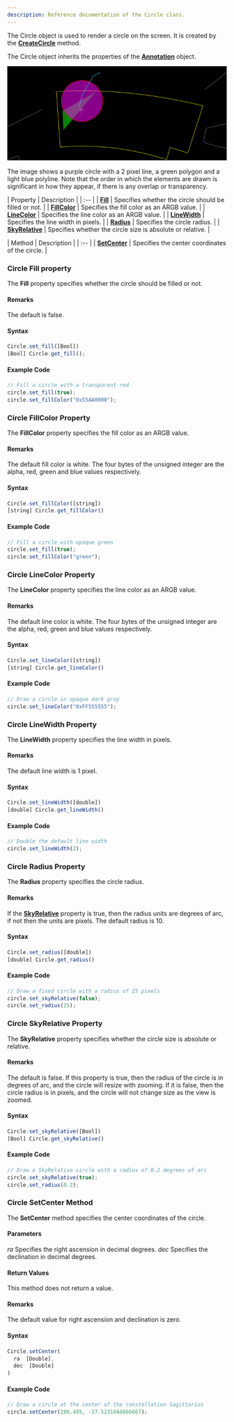 ```yaml
---
description: Reference documentation of the Circle class.
---
```


The Circle object is used to render a circle on the screen. It is created by
the [**CreateCircle**](#wwtcontrol-createcircle-method) method.

The Circle object inherits the properties of the
[**Annotation**](#annotation-object) object.

![Polys](images/Polys.png)

The image shows a purple circle with a 2 pixel line, a green polygon and a
light blue polyline. Note that the order in which the elements are drawn is
significant in how they appear, if there is any overlap or transparency.

| Property | Description |
| :-- |
| [**Fill**](#circle-fill-property) | Specifies whether the circle should be filled or not. |
| [**FillColor**](#circle-fillcolor-property) | Specifies the fill color as an ARGB value. |
| [**LineColor**](#circle-linecolor-property) | Specifies the line color as an ARGB value. |
| [**LineWidth**](#circle-linewidth-property) | Specifies the line width in pixels. |
| [**Radius**](#circle-radius-property) | Specifies the circle radius. |
| [**SkyRelative**](#circle-skyrelative-property) | Specifies whether the circle size is absolute or relative. |

| Method | Description |
| :-- |
| [**SetCenter**](#circle-setcenter-method) | Specifies the center coordinates of the circle. |


### Circle Fill property

The **Fill** property specifies whether the circle should be filled or not.

#### Remarks
The default is false.

#### Syntax
```js
Circle.set_fill([Bool])
[Bool] Circle.get_fill();
```

#### Example Code
```js
// Fill a circle with a transparent red
circle.set_fill(true);
circle.set_fillColor("0x55AA0000");
```


### Circle FillColor Property

The **FillColor** property specifies the fill color as an ARGB value.

#### Remarks
The default fill color is white. The four bytes of the unsigned integer are
the alpha, red, green and blue values respectively.

#### Syntax
```js
Circle.set_fillColor([string])
[string] Circle.get_fillColor()
```

#### Example Code
```js
// Fill a circle with opaque green
circle.set_fill(true);
circle.set_fillColor("green");
```


### Circle LineColor Property

The **LineColor** property specifies the line color as an ARGB value.

#### Remarks
The default line color is white. The four bytes of the unsigned integer are
the alpha, red, green and blue values respectively.

#### Syntax
```js
Circle.set_lineColor([string])
[string] Circle.get_lineColor()
```

#### Example Code
```js
// Draw a circle in opaque dark gray
circle.set_lineColor("0xFF555555");
```


### Circle LineWidth Property

The **LineWidth** property specifies the line width in pixels.

#### Remarks
The default line width is 1 pixel.

#### Syntax
```js
Circle.set_lineWidth([double])
[double] Circle.get_lineWidth()
```

#### Example Code
```js
// Double the default line width
circle.set_lineWidth(2);
```


### Circle Radius Property

The **Radius** property specifies the circle radius.

#### Remarks
If the [**SkyRelative**](#circle-skyrelative-property) property is true, then
the radius units are degrees of arc, if not then the units are pixels. The
default radius is 10.

#### Syntax
```js
Circle.set_radius([double])
[double] Circle.get_radius()
```

#### Example Code
```js
// Draw a fixed circle with a radius of 25 pixels
circle.set_skyRelative(false);
circle.set_radius(25);
```


### Circle SkyRelative Property

The **SkyRelative** property specifies whether the circle size is absolute or
relative.

#### Remarks
The default is false. If this property is true, then the radius of the circle
is in degrees of arc, and the circle will resize with zooming. If it is false,
then the circle radius is in pixels, and the circle will not change size as
the view is zoomed.

#### Syntax
```js
Circle.set_skyRelative([Bool])
[Bool] Circle.get_skyRelative()
```

#### Example Code
```js
// Draw a SkyRelative circle with a radius of 0.2 degrees of arc
circle.set_skyRelative(true);
circle.set_radius(0.2);
```


### Circle SetCenter Method

The **SetCenter** method specifies the center coordinates of the circle.

#### Parameters
_ra_
  Specifies the right ascension in decimal degrees.
_dec_
  Specifies the declination in decimal degrees.

#### Return Values
This method does not return a value.

#### Remarks
The default value for right ascension and declination is zero.


#### Syntax
```js
Circle.setCenter(
  ra  [Double],
  dec  [Double]
)
```

#### Example Code
```js
// Draw a circle at the center of the constellation Sagittarius
circle.setCenter(286.485, -27.5231666666667);
```
